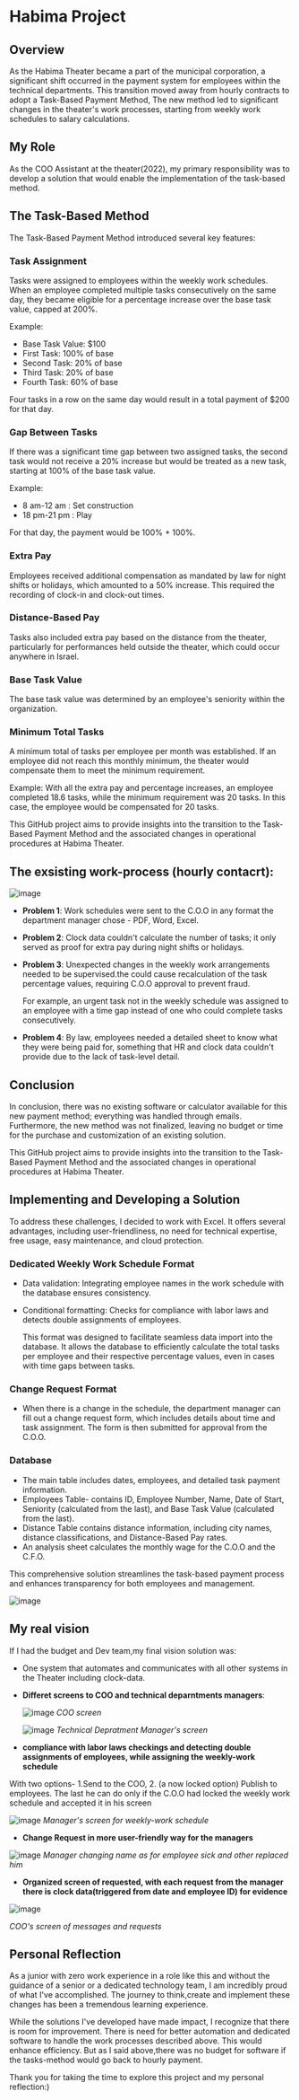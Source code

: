 
  # Habima Project

## Overview
As the Habima Theater became a part of the municipal corporation, a significant shift occurred in the payment system for employees within the technical departments. This transition moved away from hourly contracts to adopt a Task-Based Payment Method, The new method led to significant changes in the theater's work processes, starting from weekly work schedules to salary calculations.

## My Role
As the COO Assistant at the theater(2022), my primary responsibility was to develop a solution that would enable the implementation of the task-based method.

## The Task-Based Method
The Task-Based Payment Method introduced several key features:

### Task Assignment
Tasks were assigned to employees within the weekly work schedules. When an employee completed multiple tasks consecutively on the same day, they became eligible for a percentage increase over the base task value, capped at 200%. 

Example:
- Base Task Value: $100
- First Task: 100% of base
- Second Task: 20% of base
- Third Task: 20% of base
- Fourth Task: 60% of base

Four tasks in a row on the same day would result in a total payment of $200 for that day.

### Gap Between Tasks
If there was a significant time gap between two assigned tasks, the second task would not receive a 20% increase but would be treated as a new task, starting at 100% of the base task value.

Example:
- 8 am-12 am : Set construction 
- 18 pm-21 pm : Play

For that day, the payment would be 100% + 100%.

### Extra Pay
Employees received additional compensation as mandated by law for night shifts or holidays, which amounted to a 50% increase. This required the recording of clock-in and clock-out times.

### Distance-Based Pay
Tasks also included extra pay based on the distance from the theater, particularly for performances held outside the theater, which could occur anywhere in Israel.

### Base Task Value
The base task value was determined by an employee's seniority within the organization.

### Minimum Total Tasks
A minimum total of tasks per employee per month was established. If an employee did not reach this monthly minimum, the theater would compensate them to meet the minimum requirement.

Example: With all the extra pay and percentage increases, an employee completed 18.6 tasks, while the minimum requirement was 20 tasks. In this case, the employee would be compensated for 20 tasks.

This GitHub project aims to provide insights into the transition to the Task-Based Payment Method and the associated changes in operational procedures at Habima Theater.


## The exsisting work-process (hourly contacrt):
![image](https://github.com/liormat401/Habima-project/assets/126070709/52dabd33-2cc0-4530-bcdc-cc929370151f)

- **Problem 1**: Work schedules were sent to the C.O.O in any format the department manager chose - PDF, Word, Excel.
- **Problem 2**: Clock data couldn't calculate the number of tasks; it only served as proof for extra pay during night shifts or holidays.
- **Problem 3**: Unexpected changes in the weekly work arrangements needed to be supervised.the could cause recalculation of the task percentage values, requiring C.O.O approval to prevent fraud.
  
  For example, an urgent task not in the weekly schedule was assigned to an employee with a time gap instead of one who could complete tasks consecutively.
 - **Problem 4**: By law, employees needed a detailed sheet to know what they were being paid for, something that HR and clock data couldn't provide due to the lack of task-level detail.

## Conclusion
In conclusion, there was no existing software or calculator available for this new payment method; everything was handled through emails. Furthermore, the new method was not finalized, leaving no budget or time for the purchase and customization of an existing solution.

This GitHub project aims to provide insights into the transition to the Task-Based Payment Method and the associated changes in operational procedures at Habima Theater.

## Implementing and Developing a Solution
To address these challenges, I decided to work with Excel. It offers several advantages, including user-friendliness, no need for technical expertise, free usage, easy maintenance, and cloud protection.

### Dedicated Weekly Work Schedule Format
- Data validation: Integrating employee names in the work schedule with the database ensures consistency.
- Conditional formatting: Checks for compliance with labor laws and detects double assignments of employees.
  
  This format was designed to facilitate seamless data import into the database. It allows the database to efficiently calculate the total tasks per employee and their respective percentage values, even in cases with time gaps between tasks.

### Change Request Format
- When there is a change in the schedule, the department manager can fill out a change request form, which includes details about time and task assignment. The form is then submitted for approval from the C.O.O.

### Database
- The main table includes dates, employees, and detailed task payment information.
- Employees Table- contains ID, Employee Number, Name, Date of Start, Seniority (calculated from the last), and Base Task Value (calculated from the last).
- Distance Table contains distance information, including city names, distance classifications, and Distance-Based Pay rates.
- An analysis sheet calculates the monthly wage for the C.O.O and the C.F.O.



This comprehensive solution streamlines the task-based payment process and enhances transparency for both employees and management.



![image](https://github.com/liormat401/Habima-project/assets/126070709/3dcf1681-105d-49ef-9a0a-cfcdac644f6b)

## My real vision

If I had the budget and Dev team,my final vision solution was:
- One system that automates and communicates with all other systems in the Theater including clock-data.
- **Differet screens to COO and technical deparntments managers**:
  
  ![image](https://github.com/liormat401/Habima-project/assets/126070709/db22737a-dab8-4b19-a53a-f6d60b2f5408)
  _COO screen_

  ![image](https://github.com/liormat401/Habima-project/assets/126070709/72095e24-9762-4932-a44c-3dda123acfc4)
  _Technical Depratment Manager's screen_

- **compliance with labor laws checkings and detecting double assignments of employees, while assigning the weekly-work schedule**
 
With two options- 
1.Send to the COO, 2. (a now locked option) Publish to employees. The last he can do only if the C.O.O had locked the weekly work schedule and accepted it in his screen 

![image](https://github.com/liormat401/Habima-project/assets/126070709/b4276f9d-92ea-4eaf-acdf-f46033c90e12)
_Manager's screen for weekly-work schedule_

- **Change Request in more user-friendly way for the managers**
  
![image](https://github.com/liormat401/Habima-project/assets/126070709/f8d7be8a-ff20-44ba-bcec-05e3dba077fc)
_Manager changing name as for employee sick and other replaced him_

- **Organized screen of requested, with each request from the manager there is clock data(triggered from date and employee ID) for evidence**
  
  
![image](https://github.com/liormat401/Habima-project/assets/126070709/13376d75-ad8b-4d14-84c7-f89e3baa787f)

 _COO's screen of messages and requests_

  



  


## Personal Reflection
As a junior with zero work experience in a role like this and without the guidance of a senior or a dedicated technology team, I am incredibly proud of what I've accomplished. The journey to think,create and implement these changes has been a tremendous learning experience.

While the solutions I've developed have made impact, I recognize that there is room for improvement. There is need for better automation and dedicated software to handle the work processes described above. This would enhance efficiency.
But as I said above,there was no budget for software if the tasks-method would go back to hourly payment.



Thank you for taking the time to explore this project and my personal reflection:)


